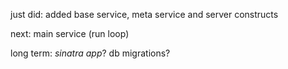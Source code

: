 just did: added base service, meta service and server constructs

next: main service (run loop)

long term: *sinatra app*? db migrations?
